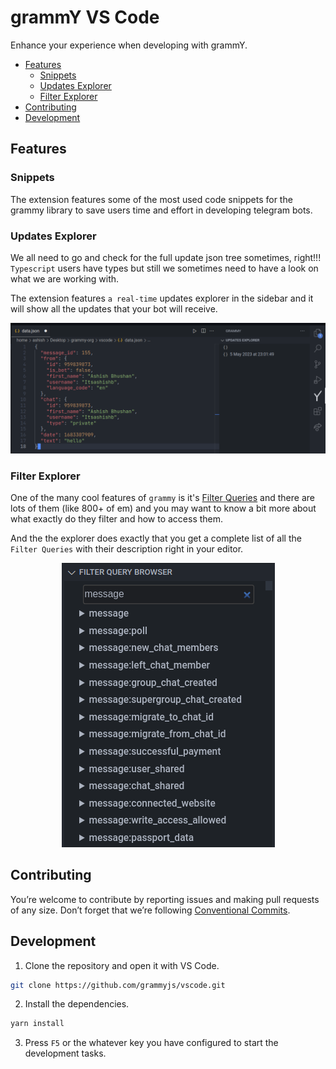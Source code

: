 # grammY VS Code

Enhance your experience when developing with grammY.

- [Features](#features)
  - [Snippets](#snippets)
  - [Updates Explorer](#updates-explorer)
  - [Filter Explorer](#filter-explorer)
- [Contributing](#contributing)
- [Development](#development)

## Features

### Snippets

The extension features some of the most used code snippets for the grammy
library to save users time and effort in developing telegram bots.

### Updates Explorer

We all need to go and check for the full update json tree sometimes, right!!!
`Typescript` users have types but still we sometimes need to have a look on what
we are working with.

The extension features `a real-time` updates explorer in the sidebar and it will
show all the updates that your bot will receive.

<div align="center">
    <img src="media/updates-2.png" alt="Updates Explorer">
</div>

### Filter Explorer

One of the many cool features of `grammy` is it's
[Filter Queries](https://grammy.dev/guide/filter-queries.html) and there are
lots of them (like 800+ of em) and you may want to know a bit more about what
exactly do they filter and how to access them.

And the the explorer does exactly that you get a complete list of all the
`Filter Queries` with their description right in your editor.

<div align="center">
    <img src="media/filter-query.png" alt="Filter Query">
</div>

## Contributing

You’re welcome to contribute by reporting issues and making pull requests of any
size. Don’t forget that we’re following
[Conventional Commits](https://www.conventionalcommits.org/en/v1.0.0/).

## Development

1. Clone the repository and open it with VS Code.

```sh
git clone https://github.com/grammyjs/vscode.git
```

2. Install the dependencies.

```sh
yarn install
```

3. Press `F5` or the whatever key you have configured to start the development
   tasks.

